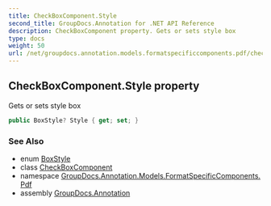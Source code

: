 ```yaml
---
title: CheckBoxComponent.Style
second_title: GroupDocs.Annotation for .NET API Reference
description: CheckBoxComponent property. Gets or sets style box
type: docs
weight: 50
url: /net/groupdocs.annotation.models.formatspecificcomponents.pdf/checkboxcomponent/style/
---
```

## CheckBoxComponent.Style property

Gets or sets style box

```csharp
public BoxStyle? Style { get; set; }
```

### See Also

* enum [BoxStyle](../../../groupdocs.annotation.models/boxstyle/)
* class [CheckBoxComponent](../)
* namespace [GroupDocs.Annotation.Models.FormatSpecificComponents.Pdf](../../checkboxcomponent/)
* assembly [GroupDocs.Annotation](../../../)



